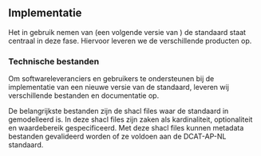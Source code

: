## Implementatie


Het in gebruik nemen van (een volgende versie van ) de standaard staat centraal in deze fase. Hiervoor leveren we de verschillende producten op.

### Technische bestanden

Om softwareleveranciers en gebruikers te ondersteunen bij de implementatie van een nieuwe versie van de standaard, leveren wij verschillende bestanden en documentatie op.

De belangrijkste bestanden zijn de shacl files waar de standaard in gemodelleerd is. In deze shacl files zijn zaken als kardinaliteit, optionaliteit en waardebereik gespecificeerd. Met deze shacl files kunnen metadata bestanden gevalideerd worden of ze voldoen aan de DCAT-AP-NL standaard.


